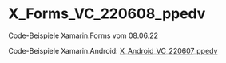 # X_Forms_VC_220608_ppedv
Code-Beispiele Xamarin.Forms vom 08.06.22

Code-Beispiele Xamarin.Android: [X_Android_VC_220607_ppedv](https://github.com/ppedvAG/X_Android_VC_220607_ppedv)
